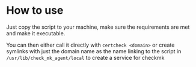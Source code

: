 # How to use

Just copy the script to your machine, make sure the requirements are met and make it executable. 

You can then either call it directly with `certcheck <domain>` or create symlinks with just the domain name as the name
linking to the script in `/usr/lib/check_mk_agent/local` to create a service for checkmk